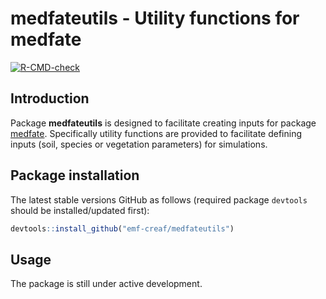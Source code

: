 medfateutils - Utility functions for medfate
================

<!-- badges: start -->
[![R-CMD-check](https://github.com/emf-creaf/medfateutils/workflows/R-CMD-check/badge.svg)](https://github.com/emf-creaf/medfateutils/actions)
<!-- badges: end -->

## Introduction

Package **medfateutils** is designed to facilitate creating inputs for
package [medfate](https://github.com/emf-creaf/medfate). Specifically
utility functions are provided to facilitate defining inputs (soil,
species or vegetation parameters) for simulations.

## Package installation

The latest stable versions GitHub as follows (required package
`devtools` should be installed/updated first):

``` r
devtools::install_github("emf-creaf/medfateutils")
```

## Usage

The package is still under active development.
